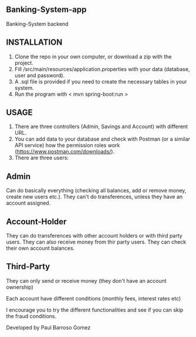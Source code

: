 ## Banking-System-app
Banking-System backend

## INSTALLATION

1. Clone the repo in your own computer, or download a zip with the project.
2. Fill /src/main/resources/application.properties with your data (database, user and password).
3. A .sql file is provided if you need to create the necessary tables in your system.
4. Run the program with < mvn spring-boot:run >

## USAGE

1. There are three controllers (Admin, Savings and Account) with different URL.
2. You can add data to your database and check with Postman (or a similar API service) how the permission roles work (https://www.postman.com/downloads/).
3. There are three users:
  
  ## Admin
  Can do basically everything (checking all balances, add or remove money, create new users etc.).
  They can't do transferences, unless they have an account assigned.
  
  ## Account-Holder
  They can do transferences with other account holders or with third party users.
  They can also receive money from thir party users.
  They can check their own account balances.
  
  ## Third-Party
  They can only send or receive money (they don't have an account ownership)
  

Each account have different conditions (monthly fees, interest rates etc)

I encourage you to try the different functionalities and see if you can skip the fraud conditions.
  
  
Developed by Paul Barroso Gomez 
